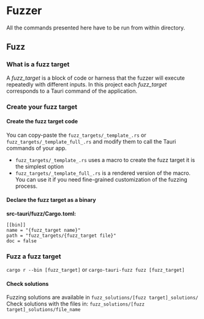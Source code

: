 # Fuzzer

All the commands presented here have to be run from within directory.

## Fuzz

### What is a fuzz target

A _fuzz_target_ is a block of code or harness that the fuzzer will execute repeatedly
with different inputs.
In this project each _fuzz_target_ corresponds to a Tauri command of the application.

### Create your fuzz target

#### Create the fuzz target code

You can copy-paste the `fuzz_targets/_template_.rs` or `fuzz_targets/_template_full_.rs` and modify them
to call the Tauri commands of your app.

- `fuzz_targets/_template_.rs` uses a macro to create the fuzz target it is the simplest option
- `fuzz_targets/_template_full_.rs` is a rendered version of the macro. You can use it if you need
  fine-grained customization of the fuzzing process.

#### Declare the fuzz target as a binary

**src-tauri/fuzz/Cargo.toml:**

```
[[bin]]
name = "{fuzz_target name}"
path = "fuzz_targets/{fuzz_target file}"
doc = false
```

### Fuzz a fuzz target

`cargo r --bin [fuzz_target]`
or
`cargo-tauri-fuzz fuzz [fuzz_target]`

#### Check solutions

Fuzzing solutions are available in `fuzz_solutions/[fuzz target]_solutions/`
Check solutions with the files in: `fuzz_solutions/[fuzz target]_solutions/file_name`

